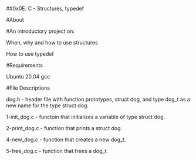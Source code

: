 ##0x0E. C - Structures, typedef

#About

#An introductory project on:

When, why and how to use structures

How to use typedef

#Requirements

Ubuntu 20.04
gcc

#File Descriptions

dog.h - header file with function prototypes, struct dog, and type dog_t as a new name for the type struct dog.

1-init_dog.c - functoin that initializes a variable of type struct dog.

2-print_dog.c - function that prints a struct dog.

4-new_dog.c - function that creates a new dog_t.

5-free_dog.c - function that frees a dog_t.
